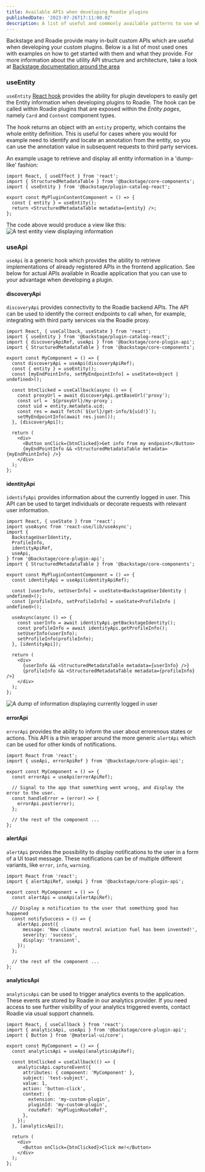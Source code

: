 ```yaml
---
title: Available APIs when developing Roadie plugins
publishedDate: '2023-07-26T17:11:00.0Z'
description: A list of useful and commonly available patterns to use when building plugins
---
```


Backstage and Roadie provide many in-built custom APIs which are useful when developing your custom plugins. Below is a list of most used ones with examples on how to get started with them and what they provide. For more information about the utility API structure and architecture, take a look at [Backstage documentation around the area](https://backstage.io/docs/api/utility-apis)

### useEntity

`useEntity` [React hook](https://react.dev/reference/react) provides the ability for plugin developers to easily get the Entity information when developing plugins to Roadie. The hook can be called within Roadie plugins that are exposed within the _Entity pages_, namely `Card` and `Content` component types.

The hook returns an object with an `entity` property, which contains the whole entity definition. This is useful for cases where you would for example need to identify and locate an annotation from the entity, so you can use the annotation value in subsequent requests to third party services.

An example usage to retrieve and display all entity information in a 'dump-like' fashion:

```tsx
import React, { useEffect } from 'react';
import { StructuredMetadataTable } from '@backstage/core-components';
import { useEntity } from '@backstage/plugin-catalog-react';

export const MyPluginContentComponent = () => {
  const { entity } = useEntity();
  return <StructuredMetadataTable metadata={entity} />;
};
```

The code above would produce a view like this:
![A test entity view displaying information](entity-dump-useEntity-hook.webp)

### useApi

`useApi` is a generic hook which provides the ability to retrieve implementations of already registered APIs in the frontend application. See below for actual APIs available in Roadie application that you can use to your advantage when developing a plugin.

#### discoveryApi

`discoveryApi` provides connectivity to the Roadie backend APIs. The API can be used to identify the correct endpoints to call when, for example, integrating with third party services via the Roadie proxy.

```tsx
import React, { useCallback, useState } from 'react';
import { useEntity } from '@backstage/plugin-catalog-react';
import { discoveryApiRef, useApi } from '@backstage/core-plugin-api';
import { StructuredMetadataTable } from '@backstage/core-components';

export const MyComponent = () => {
  const discoveryApi = useApi(discoveryApiRef);
  const { entity } = useEntity();
  const [myEndPointInfo, setMyEndpointInfo] = useState<object | undefined>();

  const btnClicked = useCallback(async () => {
    const proxyUrl = await discoveryApi.getBaseUrl('proxy');
    const url = `${proxyUrl}/my-proxy`;
    const uid = entity.metadata.uid;
    const res = await fetch(`${url}/get-info/${uid!}`);
    setMyEndpointInfo(await res.json());
  }, [discoveryApi]);

  return (
    <div>
      <Button onClick={btnClicked}>Get info from my endpoint</Button>
      {myEndPointInfo && <StructuredMetadataTable metadata={myEndPointInfo} />}
    </div>
  );
};
```

#### identityApi

`identifyApi` provides information about the currently logged in user. This API can be used to target individuals or decorate requests with relevant user information.

```tsx
import React, { useState } from 'react';
import useAsync from 'react-use/lib/useAsync';
import {
  BackstageUserIdentity,
  ProfileInfo,
  identityApiRef,
  useApi,
} from '@backstage/core-plugin-api';
import { StructuredMetadataTable } from '@backstage/core-components';

export const MyPluginContentComponent = () => {
  const identityApi = useApi(identityApiRef);

  const [userInfo, setUserInfo] = useState<BackstageUserIdentity | undefined>();
  const [profileInfo, setProfileInfo] = useState<ProfileInfo | undefined>();

  useAsync(async () => {
    const userInfo = await identityApi.getBackstageIdentity();
    const profileInfo = await identityApi.getProfileInfo();
    setUserInfo(userInfo);
    setProfileInfo(profileInfo);
  }, [identityApi]);

  return (
    <div>
      {userInfo && <StructuredMetadataTable metadata={userInfo} />}
      {profileInfo && <StructuredMetadataTable metadata={profileInfo} />}
    </div>
  );
};
```

![A dump of information displaying currently logged in user](userinfo_identityApi_dump.webp)

#### errorApi

`errorApi` provides the ability to inform the user about errorenous states or actions. This API is a thin wrapper around the more generic `alertApi` which can be used for other kinds of notifications.

```tsx
import React from 'react';
import { useApi, errorApiRef } from '@backstage/core-plugin-api';

export const MyComponent = () => {
  const errorApi = useApi(errorApiRef);

  // Signal to the app that something went wrong, and display the error to the user.
  const handleError = (error) => {
    errorApi.post(error);
  };

  // the rest of the component ...
};
```

#### alertApi

`alertApi` provides the possibility to display notifications to the user in a form of a UI toast message. These notifications can be of multiple different variants, like `error`, `info`, `warning`.

```tsx
import React from 'react';
import { alertApiRef, useApi } from '@backstage/core-plugin-api';

export const MyComponent = () => {
  const alertApi = useApi(alertApiRef);

  // Display a notification to the user that something good has happened
  const notifySuccess = () => {
    alertApi.post({
      message: 'New climate neutral aviation fuel has been invented!',
      severity: 'success',
      display: 'transient',
    });
  };

  // the rest of the component ...
};
```

#### analyticsApi

`analyticsApi` can be used to trigger analytics events to the application. These events are stored by Roadie in our analytics provider. If you need access to see further visibility of your analytics triggered events, contact Roadie via usual support channels.

```tsx
import React, { useCallback } from 'react';
import { analyticsApi, useApi } from '@backstage/core-plugin-api';
import { Button } from '@material-ui/core';

export const MyComponent = () => {
  const analyticsApi = useApi(analyticsApiRef);

  const btnClicked = useCallback(() => {
    analyticsApi.captureEvent({
      attributes: { component: 'MyComponent' },
      subject: 'test-subject',
      value: 1,
      action: 'button-click',
      context: {
        extension: 'my-custom-plugin',
        pluginId: 'my-custom-plugin',
        routeRef: 'myPluginRouteRef',
      },
    });
  }, [analyticsApi]);

  return (
    <div>
      <Button onClick={btnClicked}>Click me!</Button>
    </div>
  );
};
```
